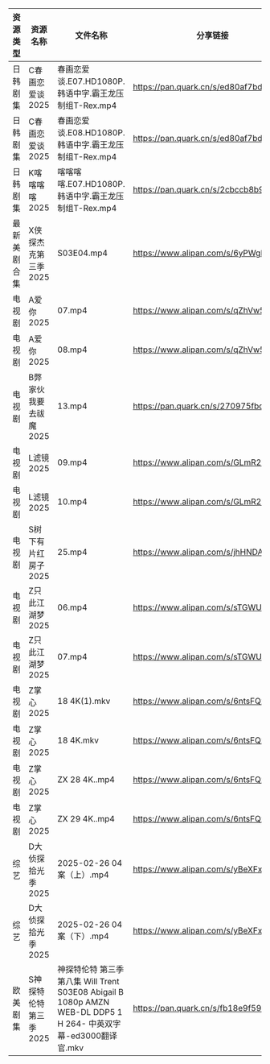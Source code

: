 | 资源类型   | 资源名称          | 文件名称                                                                                          | 分享链接                                 | 更新时间                |
| ------ | ------------- | --------------------------------------------------------------------------------------------- | ------------------------------------ | ------------------- |
| 日韩剧集   | C春画恋爱谈2025    | 春画恋爱谈.E07.HD1080P.韩语中字.霸王龙压制组T-Rex.mp4                                                        | https://pan.quark.cn/s/ed80af7bde9f  | 2025-02-27 16:21:32 |
| 日韩剧集   | C春画恋爱谈2025    | 春画恋爱谈.E08.HD1080P.韩语中字.霸王龙压制组T-Rex.mp4                                                        | https://pan.quark.cn/s/ed80af7bde9f  | 2025-02-27 16:21:30 |
| 日韩剧集   | K喀喀喀喀2025     | 喀喀喀喀.E07.HD1080P.韩语中字.霸王龙压制组T-Rex.mp4                                                         | https://pan.quark.cn/s/2cbccb8b9ef5  | 2025-02-27 16:23:20 |
| 最新美剧合集 | X侠探杰克第三季2025  | S03E04.mp4                                                                                    | https://www.alipan.com/s/6yPWgDpZc5Z | 2025-02-27 18:07:16 |
| 电视剧    | A爱你2025       | 07.mp4                                                                                        | https://www.alipan.com/s/qZhVw58NDso | 2025-02-27 22:05:07 |
| 电视剧    | A爱你2025       | 08.mp4                                                                                        | https://www.alipan.com/s/qZhVw58NDso | 2025-02-27 22:05:07 |
| 电视剧    | B弊家伙我要去祓魔2025 | 13.mp4                                                                                        | https://pan.quark.cn/s/270975fbd054  | 2025-02-27 16:21:17 |
| 电视剧    | L滤镜2025       | 09.mp4                                                                                        | https://www.alipan.com/s/GLmR2PDd3Kv | 2025-02-27 19:06:17 |
| 电视剧    | L滤镜2025       | 10.mp4                                                                                        | https://www.alipan.com/s/GLmR2PDd3Kv | 2025-02-27 22:06:12 |
| 电视剧    | S树下有片红房子2025  | 25.mp4                                                                                        | https://www.alipan.com/s/jhHNDAoNcay | 2025-02-27 19:06:58 |
| 电视剧    | Z只此江湖梦2025    | 06.mp4                                                                                        | https://www.alipan.com/s/sTGWUMrtMjb | 2025-02-27 19:07:40 |
| 电视剧    | Z只此江湖梦2025    | 07.mp4                                                                                        | https://www.alipan.com/s/sTGWUMrtMjb | 2025-02-27 19:07:40 |
| 电视剧    | Z掌心2025       | 18 4K(1).mkv                                                                                  | https://www.alipan.com/s/6ntsFQxh6Eo | 2025-02-27 18:07:46 |
| 电视剧    | Z掌心2025       | 18 4K.mkv                                                                                     | https://www.alipan.com/s/6ntsFQxh6Eo | 2025-02-27 18:07:46 |
| 电视剧    | Z掌心2025       | ZX 28 4K..mp4                                                                                 | https://www.alipan.com/s/6ntsFQxh6Eo | 2025-02-27 18:07:46 |
| 电视剧    | Z掌心2025       | ZX 29 4K..mp4                                                                                 | https://www.alipan.com/s/6ntsFQxh6Eo | 2025-02-27 18:07:45 |
| 综艺     | D大侦探拾光季2025   | 2025-02-26 04案（上）.mp4                                                                         | https://www.alipan.com/s/yBeXFxUZNbB | 2025-02-27 00:08:08 |
| 综艺     | D大侦探拾光季2025   | 2025-02-26 04案（下）.mp4                                                                         | https://www.alipan.com/s/yBeXFxUZNbB | 2025-02-27 00:08:08 |
| 欧美剧集   | S神探特伦特第三季2025 | 神探特伦特 第三季 第八集 Will Trent S03E08 Abigail B 1080p AMZN WEB-DL DDP5 1 H 264- 中英双字幕-ed3000翻译官.mkv | https://pan.quark.cn/s/fb18e9f59500  | 2025-02-27 16:25:06 |
